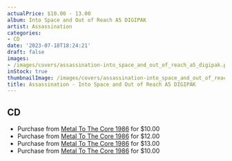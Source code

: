 ```yaml
---
actualPrice: $10.00 - 13.00
album: Into Space and Out of Reach A5 DIGIPAK
artist: Assassination
categories:
- CD
date: '2023-07-18T18:24:21'
draft: false
images:
- /images/covers/assassination-into_space_and_out_of_reach_a5_digipak.png
inStock: true
thumbnailImage: /images/covers/assassination-into_space_and_out_of_reach_a5_digipak-thumb.png
title: Assassination - Into Space and Out of Reach A5 DIGIPAK
---
```


## CD
* Purchase from [Metal To The Core 1986](https://metaltothecore1986.com/shop/assassination-into-space-and-out-of-reach-a5-digipak-cd/) for $10.00
* Purchase from [Metal To The Core 1986](https://metaltothecore1986.com/shop/assassination-into-space-and-out-of-reach-a5-digipak-cd/) for $12.00
* Purchase from [Metal To The Core 1986](https://metaltothecore1986.com/shop/assassination-into-space-and-out-of-reach-a5-digipak-cd/) for $13.00
* Purchase from [Metal To The Core 1986](https://metaltothecore1986.com/shop/assassination-into-space-and-out-of-reach-a5-digipak-cd/) for $10.00
